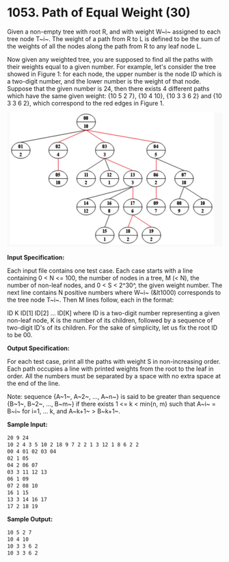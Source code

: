 # 1053. Path of Equal Weight (30)

Given a non-empty tree with root R, and with weight W~i~ assigned to each tree node T~i~. The weight of a path from R to L is defined to be the sum of the weights of all the nodes along the path from R to any leaf node L.

Now given any weighted tree, you are supposed to find all the paths with their weights equal to a given number. For example, let's consider the tree showed in Figure 1: for each node, the upper number is the node ID which is a two-digit number, and the lower number is the weight of that node. Suppose that the given number is 24, then there exists 4 different paths which have the same given weight: {10 5 2 7}, {10 4 10}, {10 3 3 6 2} and {10 3 3 6 2}, which correspond to the red edges in Figure 1.

![Figure_1](Figure_1.png)

**Input Specification:**

Each input file contains one test case. Each case starts with a line containing 0 < N <= 100, the number of nodes in a tree, M (< N), the number of non-leaf nodes, and 0 < S < 2^30^, the given weight number. The next line contains N positive numbers where W~i~ (&lt1000) corresponds to the tree node T~i~. Then M lines follow, each in the format:

ID K ID[1] ID[2] ... ID[K]
where ID is a two-digit number representing a given non-leaf node, K is the number of its children, followed by a sequence of two-digit ID's of its children. For the sake of simplicity, let us fix the root ID to be 00.

**Output Specification:**

For each test case, print all the paths with weight S in non-increasing order. Each path occupies a line with printed weights from the root to the leaf in order. All the numbers must be separated by a space with no extra space at the end of the line.

Note: sequence {A~1~, A~2~, ..., A~n~} is said to be greater than sequence {B~1~, B~2~, ..., B~m~} if there exists 1 <= k < min{n, m} such that A~i~ = B~i~ for i=1, ... k, and A~k+1~ > B~k+1~.

**Sample Input:**

```
20 9 24
10 2 4 3 5 10 2 18 9 7 2 2 1 3 12 1 8 6 2 2
00 4 01 02 03 04
02 1 05
04 2 06 07
03 3 11 12 13
06 1 09
07 2 08 10
16 1 15
13 3 14 16 17
17 2 18 19
```

**Sample Output:**

```
10 5 2 7
10 4 10
10 3 3 6 2
10 3 3 6 2
```
